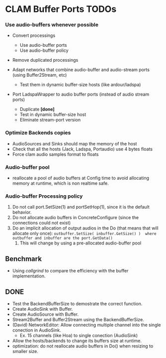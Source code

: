 CLAM Buffer Ports TODOs
=======================

### Use audio-buffers whenever possible

-   Convert processings
    -   Use audio-buffer ports
    -   Use audio-buffer policy
-   Remove duplicated processings
-   Adapt networks that combine audio-buffer and audio-stream ports (using Buffer2Stream, etc)
    -   Test them in dynamic buffer-size hosts (like ardour/ladspa)

-   Port LadspaWrapper to audio buffer ports (instead of audio stream ports)
    -   Duplicate **[done]**
    -   Test in dynamic buffer-size host
    -   Eliminate stream-port version

### Optimize Backends copies

-   AudioSources and Sinks should map the memory of the host
-   Check that all the hosts (Jack, Ladspa, Portaudio) use 4 bytes floats
-   Force clam audio samples format to floats

### Audio-buffer pool

-   reallocate a pool of audio buffers at Config time to avoid allocating memory at runtime, which is non realtime safe.

### Audio-buffer Processing policy

1.  Do not call port.SetSize(1) and portSetHop(1), since it is the default behavior.
2.  Do not allocate audio buffers in ConcreteConfigure (since the connections could not exist)
3.  Do an implicit allocation of output audios in the Do (that means that will allocate only once): `outbuffer.SetSize( inbuffer.GetSize() )  where outbuffer and inbuffer are the port.GetData() `
    1.  This will change by using a pre-allocated audio-buffer pool

Benchmark
---------

-   Using *callgrind* to compare the efficiency with the buffer implementation.

DONE
----

-   Test the BackendBufferSize to demostrate the correct function.
-   Create AudioSink with Buffer.
-   Create AudioSource with Buffer.
-   Stream2Buffer and Buffer2Stream using the BackendBufferSize.
-   (David) NetworkEditor: Allow connecting multiple channel into the single conection in AudioSink.
    -   Ex. 15 channels (like Hoa) to single conection (AudioSink)
-   Allow the hosts/backends to change its buffers size at runtime.
-   optimization: do not reallocate audio buffers in Do() when resizing to smaller size.

